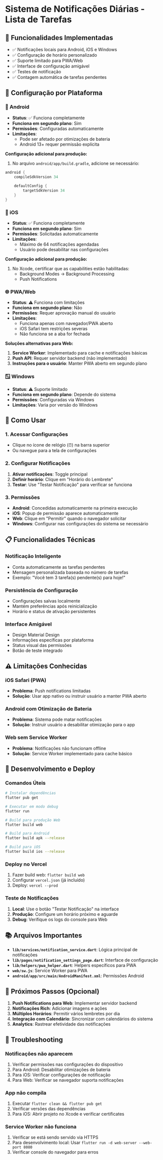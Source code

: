 # Sistema de Notificações Diárias - Lista de Tarefas

## 📱 Funcionalidades Implementadas

- ✅ Notificações locais para Android, iOS e Windows
- ✅ Configuração de horário personalizado
- ✅ Suporte limitado para PWA/Web
- ✅ Interface de configuração amigável
- ✅ Testes de notificação
- ✅ Contagem automática de tarefas pendentes

## 🔧 Configuração por Plataforma

### 🤖 Android
- **Status**: ✅ Funciona completamente
- **Funciona em segundo plano**: Sim
- **Permissões**: Configuradas automaticamente
- **Limitações**: 
  - Pode ser afetado por otimizações de bateria
  - Android 13+ requer permissão explícita

**Configuração adicional para produção:**
1. No arquivo `android/app/build.gradle`, adicione se necessário:
```gradle
android {
    compileSdkVersion 34
    
    defaultConfig {
        targetSdkVersion 34
    }
}
```

### 🍎 iOS
- **Status**: ✅ Funciona completamente
- **Funciona em segundo plano**: Sim
- **Permissões**: Solicitadas automaticamente
- **Limitações**:
  - Máximo de 64 notificações agendadas
  - Usuário pode desabilitar nas configurações

**Configuração adicional para produção:**
1. No Xcode, certificar que as capabilities estão habilitadas:
   - Background Modes → Background Processing
   - Push Notifications

### 🌐 PWA/Web
- **Status**: ⚠️ Funciona com limitações
- **Funciona em segundo plano**: Não
- **Permissões**: Requer aprovação manual do usuário
- **Limitações**:
  - Funciona apenas com navegador/PWA aberto
  - iOS Safari tem restrições severas
  - Não funciona se a aba for fechada

**Soluções alternativas para Web:**
1. **Service Worker**: Implementado para cache e notificações básicas
2. **Push API**: Requer servidor backend (não implementado)
3. **Instruções para o usuário**: Manter PWA aberto em segundo plano

### 🪟 Windows
- **Status**: ⚠️ Suporte limitado
- **Funciona em segundo plano**: Depende do sistema
- **Permissões**: Configuradas via Windows
- **Limitações**: Varia por versão do Windows

## 🚀 Como Usar

### 1. Acessar Configurações
- Clique no ícone de relógio (⏰) na barra superior
- Ou navegue para a tela de configurações

### 2. Configurar Notificações
1. **Ativar notificações**: Toggle principal
2. **Definir horário**: Clique em "Horário do Lembrete"
3. **Testar**: Use "Testar Notificação" para verificar se funciona

### 3. Permissões
- **Android**: Concedidas automaticamente na primeira execução
- **iOS**: Popup de permissão aparece automaticamente
- **Web**: Clique em "Permitir" quando o navegador solicitar
- **Windows**: Configurar nas configurações do sistema se necessário

## 📋 Funcionalidades Técnicas

### Notificação Inteligente
- Conta automaticamente as tarefas pendentes
- Mensagem personalizada baseada no número de tarefas
- Exemplo: "Você tem 3 tarefa(s) pendente(s) para hoje!"

### Persistência de Configuração
- Configurações salvas localmente
- Mantém preferências após reinicialização
- Horário e status de ativação persistentes

### Interface Amigável
- Design Material Design
- Informações específicas por plataforma
- Status visual das permissões
- Botão de teste integrado

## ⚠️ Limitações Conhecidas

### iOS Safari (PWA)
- **Problema**: Push notifications limitadas
- **Solução**: Usar app nativo ou instruir usuário a manter PWA aberto

### Android com Otimização de Bateria
- **Problema**: Sistema pode matar notificações
- **Solução**: Instruir usuário a desabilitar otimização para o app

### Web sem Service Worker
- **Problema**: Notificações não funcionam offline
- **Solução**: Service Worker implementado para cache básico

## 🔧 Desenvolvimento e Deploy

### Comandos Úteis
```bash
# Instalar dependências
flutter pub get

# Executar em modo debug
flutter run

# Build para produção Web
flutter build web

# Build para Android
flutter build apk --release

# Build para iOS
flutter build ios --release
```

### Deploy no Vercel
1. Fazer build web: `flutter build web`
2. Configurar `vercel.json` (já incluído)
3. Deploy: `vercel --prod`

### Teste de Notificações
1. **Local**: Use o botão "Testar Notificação" na interface
2. **Produção**: Configure um horário próximo e aguarde
3. **Debug**: Verifique os logs do console para Web

## 📚 Arquivos Importantes

- **`lib/services/notification_service.dart`**: Lógica principal de notificações
- **`lib/pages/notification_settings_page.dart`**: Interface de configuração
- **`lib/helpers/pwa_helper.dart`**: Helpers específicos para PWA
- **`web/sw.js`**: Service Worker para PWA
- **`android/app/src/main/AndroidManifest.xml`**: Permissões Android

## 🎯 Próximos Passos (Opcional)

1. **Push Notifications para Web**: Implementar servidor backend
2. **Notificações Rich**: Adicionar imagens e ações
3. **Múltiplos Horários**: Permitir vários lembretes por dia
4. **Integração com Calendário**: Sincronizar com calendários do sistema
5. **Analytics**: Rastrear efetividade das notificações

## 🐛 Troubleshooting

### Notificações não aparecem
1. Verificar permissões nas configurações do dispositivo
2. Para Android: Desabilitar otimizações de bateria
3. Para iOS: Verificar configurações de notificação
4. Para Web: Verificar se navegador suporta notificações

### App não compila
1. Executar `flutter clean && flutter pub get`
2. Verificar versões das dependências
3. Para iOS: Abrir projeto no Xcode e verificar certificates

### Service Worker não funciona
1. Verificar se está sendo servido via HTTPS
2. Para desenvolvimento local: Usar `flutter run -d web-server --web-port 8080`
3. Verificar console do navegador para erros
